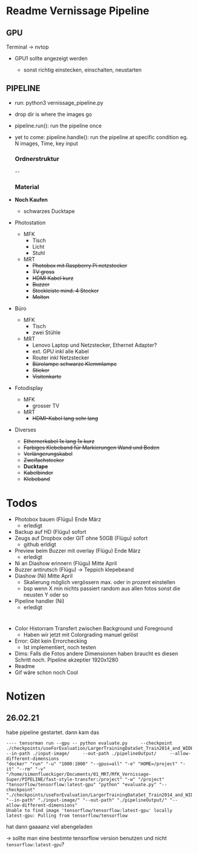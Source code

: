 # Readme Vernissage Pipeline

## GPU

Terminal -> nvtop

 * GPU1 sollte angezeigt werden

    * sonst richtig einstecken, einschalten, neustarten

      

## PIPELINE

* run: python3 vernissage_pipeline.py

* drop dir is where the images go

* pipeline.run(): run the pipeline once

* yet to come: pipeline.handle(): run the pipeline at specific condition eg. N images, Time, key input 

  ### Ordnerstruktur

  --

  ### Material
  
* **Noch Kaufen**

    * schwarzes Ducktape

* Photostation

   * MFK
      * Tisch
      * Licht
      * Stuhl
   * MRT
      * ~~Photobox mit Raspberry Pi netzstecker~~
      * ~~TV gross~~
      * ~~HDMI Kabel kurz~~
      * ~~Buzzer~~
      * ~~Steckleiste mind. 4 Stecker~~
      * ~~Molton~~

 * Büro

     * MFK
         * Tisch
         * zwei Stühle
     * MRT
        * Lenovo Laptop und Netzstecker, Ethernet Adapter?
        * ext. GPU inkl alle Kabel
        * Router inkl Netzstecker
        * ~~Bürolampe schwarze Klemmlampe~~
        * ~~Sticker~~
        * ~~Visitenkarte~~

* Fotodisplay

    * MFK
        * grosser TV	
    * MRT
        * ~~HDMI-Kabel lang sehr lang~~

* Diverses

  * ~~Ethernerkabel 1x lang 1x kurz~~
  * ~~Farbiges Klebeband für Markierungen Wand und Boden~~
   * ~~Verlängerungskabel~~
   * ~~Zweifachstecker~~
   * **Ducktape**
   * ~~Kabelbinder~~
   * ~~Klebeband~~

# Todos

- Photobox bauen (Flügu) Ende März
	- erledigt
- Backup auf HD (Flügu) sofort
- Zeugs auf Dropbox oder GIT ohne 50GB (Flügu) sofort
	- github erldigt
- Preview beim Buzzer mit overlay (Flügu) Ende März
	- erledigt
- Ni an Diashow erinnern (Flügu) Mitte April
- Buzzer antirutsch (Flügu)  -> Teppich klepebeand
- Diashow (Ni) Mitte April 
  - Skalierung möglich vergössern max. oder in prozent einstellen
  - bsp wenn X min nichts passiert random aus allen fotos sonst die neusten Y oder so
- Pipeline handler (Ni) 
	- erledigt

# 

* Color Historram Transfert zwischen Background und Foreground
  * Haben wir jetzt mit Colorgrading manuel gelöst
* Error: Gibt kein Errorchecking 
  * Ist implementiert, noch testen
* Dims: Falls die Fotos andere Dimensionen haben braucht es diesen Schritt noch. Pipeline akzeptier 1920x1280 
* Readme
* Gif wäre schon noch Cool

# Notizen

## 26.02.21

habe pipeline gestartet. dann kam das

```
---- tensorman run --gpu -- python evaluate.py     --checkpoint ./checkpoints/useForEvaluation/LargerTrainingDataSet_Train2014_and_WIDER_train_and_OI_Challenge_neonMask_epoches_8/     --in-path ./input-image/     --out-path ./pipelineOutput/     --allow-different-dimensions
"docker" "run" "-u" "1000:1000" "--gpus=all" "-e" "HOME=/project" "-it" "--rm" "-v" "/home/simonflueckiger/Documents/01_MRT/MfK_Vernissage-Super/PIPELINE/fast-style-transfer:/project" "-w" "/project" "tensorflow/tensorflow:latest-gpu" "python" "evaluate.py" "--checkpoint" "./checkpoints/useForEvaluation/LargerTrainingDataSet_Train2014_and_WIDER_train_and_OI_Challenge_neonMask_epoches_8/" "--in-path" "./input-image/" "--out-path" "./pipelineOutput/" "--allow-different-dimensions"
Unable to find image 'tensorflow/tensorflow:latest-gpu' locally
latest-gpu: Pulling from tensorflow/tensorflow
```

hat dann gaaaanz viel abengeladen

-> sollte man eine bestimte tensorflow version benutzen und nicht `tensorflow:latest-gpu`?